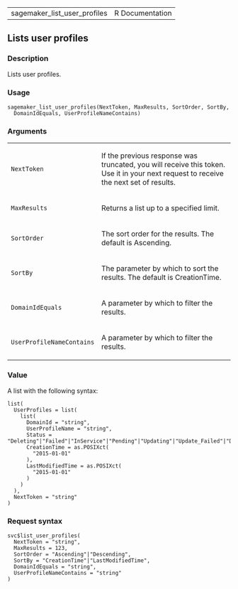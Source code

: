 <table style="width: 100%;">
<tbody>
<tr class="odd">
<td>sagemaker_list_user_profiles</td>
<td style="text-align: right;">R Documentation</td>
</tr>
</tbody>
</table>

## Lists user profiles

### Description

Lists user profiles.

### Usage

    sagemaker_list_user_profiles(NextToken, MaxResults, SortOrder, SortBy,
      DomainIdEquals, UserProfileNameContains)

### Arguments

<table>
<colgroup>
<col style="width: 35%" />
<col style="width: 65%" />
</colgroup>
<tbody>
<tr class="odd">
<td><code
id="sagemaker_list_user_profiles_:_NextToken">NextToken</code></td>
<td><p>If the previous response was truncated, you will receive this
token. Use it in your next request to receive the next set of
results.</p></td>
</tr>
<tr class="even">
<td><code
id="sagemaker_list_user_profiles_:_MaxResults">MaxResults</code></td>
<td><p>Returns a list up to a specified limit.</p></td>
</tr>
<tr class="odd">
<td><code
id="sagemaker_list_user_profiles_:_SortOrder">SortOrder</code></td>
<td><p>The sort order for the results. The default is
Ascending.</p></td>
</tr>
<tr class="even">
<td><code id="sagemaker_list_user_profiles_:_SortBy">SortBy</code></td>
<td><p>The parameter by which to sort the results. The default is
CreationTime.</p></td>
</tr>
<tr class="odd">
<td><code
id="sagemaker_list_user_profiles_:_DomainIdEquals">DomainIdEquals</code></td>
<td><p>A parameter by which to filter the results.</p></td>
</tr>
<tr class="even">
<td><code
id="sagemaker_list_user_profiles_:_UserProfileNameContains">UserProfileNameContains</code></td>
<td><p>A parameter by which to filter the results.</p></td>
</tr>
</tbody>
</table>

### Value

A list with the following syntax:

    list(
      UserProfiles = list(
        list(
          DomainId = "string",
          UserProfileName = "string",
          Status = "Deleting"|"Failed"|"InService"|"Pending"|"Updating"|"Update_Failed"|"Delete_Failed",
          CreationTime = as.POSIXct(
            "2015-01-01"
          ),
          LastModifiedTime = as.POSIXct(
            "2015-01-01"
          )
        )
      ),
      NextToken = "string"
    )

### Request syntax

    svc$list_user_profiles(
      NextToken = "string",
      MaxResults = 123,
      SortOrder = "Ascending"|"Descending",
      SortBy = "CreationTime"|"LastModifiedTime",
      DomainIdEquals = "string",
      UserProfileNameContains = "string"
    )

